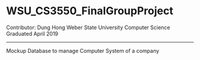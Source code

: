 # WSU_CS3550_FinalGroupProject
Contributor: 
Dung Hong
Weber State University
Computer Science
Graduated April 2019
*********************************************
Mockup Database to manage Computer System of a company

